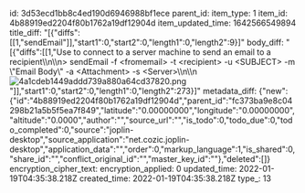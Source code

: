 id: 3d53ecd1bb8c4ed190d6946988bf1ece
parent_id: 
item_type: 1
item_id: 4b88919ed2204f80b1762a19df12904d
item_updated_time: 1642566549894
title_diff: "[{\"diffs\":[[1,\"sendEmail\"]],\"start1\":0,\"start2\":0,\"length1\":0,\"length2\":9}]"
body_diff: "[{\"diffs\":[[1,\"Use to connect to a server machine to send an email to a recipient\\\n\\\n> sendEmail -f &lt;fromemail&gt; -t &lt;recipient&gt; -u &lt;SUBJECT&gt; -m \\\"Email Body\\\" -a &lt;Attachment&gt; -s &lt;Server&gt;\\\n\\\n![4a1cdeb1449addd739a880a64cd37820.png](:/dc3317d9cda848da8889917b747fd6b6)\"]],\"start1\":0,\"start2\":0,\"length1\":0,\"length2\":273}]"
metadata_diff: {"new":{"id":"4b88919ed2204f80b1762a19df12904d","parent_id":"fc373ba9e8c04298b21a5b5f5ea7f849","latitude":"0.00000000","longitude":"0.00000000","altitude":"0.0000","author":"","source_url":"","is_todo":0,"todo_due":0,"todo_completed":0,"source":"joplin-desktop","source_application":"net.cozic.joplin-desktop","application_data":"","order":0,"markup_language":1,"is_shared":0,"share_id":"","conflict_original_id":"","master_key_id":""},"deleted":[]}
encryption_cipher_text: 
encryption_applied: 0
updated_time: 2022-01-19T04:35:38.218Z
created_time: 2022-01-19T04:35:38.218Z
type_: 13